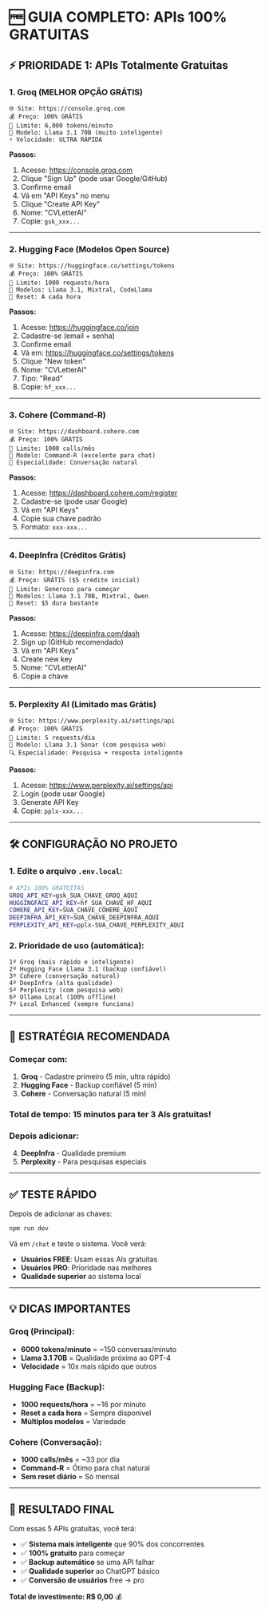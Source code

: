 # 🆓 GUIA COMPLETO: APIs 100% GRATUITAS

## ⚡ **PRIORIDADE 1: APIs Totalmente Gratuitas**

### 1. **Groq (MELHOR OPÇÃO GRÁTIS)**
```
🌐 Site: https://console.groq.com
💰 Preço: 100% GRÁTIS
🚀 Limite: 6,000 tokens/minuto
🧠 Modelo: Llama 3.1 70B (muito inteligente)
⚡ Velocidade: ULTRA RÁPIDA
```

**Passos:**
1. Acesse: https://console.groq.com
2. Clique "Sign Up" (pode usar Google/GitHub)
3. Confirme email
4. Vá em "API Keys" no menu
5. Clique "Create API Key"
6. Nome: "CVLetterAI"
7. Copie: `gsk_xxx...`

---

### 2. **Hugging Face (Modelos Open Source)**
```
🌐 Site: https://huggingface.co/settings/tokens
💰 Preço: 100% GRÁTIS
🚀 Limite: 1000 requests/hora
🧠 Modelos: Llama 3.1, Mixtral, CodeLlama
🔄 Reset: A cada hora
```

**Passos:**
1. Acesse: https://huggingface.co/join
2. Cadastre-se (email + senha)
3. Confirme email
4. Vá em: https://huggingface.co/settings/tokens
5. Clique "New token"
6. Nome: "CVLetterAI"
7. Tipo: "Read"
8. Copie: `hf_xxx...`

---

### 3. **Cohere (Command-R)**
```
🌐 Site: https://dashboard.cohere.com
💰 Preço: 100% GRÁTIS
🚀 Limite: 1000 calls/mês
🧠 Modelo: Command-R (excelente para chat)
📝 Especialidade: Conversação natural
```

**Passos:**
1. Acesse: https://dashboard.cohere.com/register
2. Cadastre-se (pode usar Google)
3. Vá em "API Keys"
4. Copie sua chave padrão
5. Formato: `xxx-xxx...`

---

### 4. **DeepInfra (Créditos Grátis)**
```
🌐 Site: https://deepinfra.com
💰 Preço: GRÁTIS ($5 crédito inicial)
🚀 Limite: Generoso para começar
🧠 Modelos: Llama 3.1 70B, Mixtral, Qwen
🔄 Reset: $5 dura bastante
```

**Passos:**
1. Acesse: https://deepinfra.com/dash
2. Sign up (GitHub recomendado)
3. Vá em "API Keys"
4. Create new key
5. Nome: "CVLetterAI"
6. Copie a chave

---

### 5. **Perplexity AI (Limitado mas Grátis)**
```
🌐 Site: https://www.perplexity.ai/settings/api
💰 Preço: 100% GRÁTIS
🚀 Limite: 5 requests/dia
🧠 Modelo: Llama 3.1 Sonar (com pesquisa web)
🔍 Especialidade: Pesquisa + resposta inteligente
```

**Passos:**
1. Acesse: https://www.perplexity.ai/settings/api
2. Login (pode usar Google)
3. Generate API Key
4. Copie: `pplx-xxx...`

---

## 🛠️ **CONFIGURAÇÃO NO PROJETO**

### 1. **Edite o arquivo `.env.local`:**
```bash
# APIs 100% GRATUITAS
GROQ_API_KEY=gsk_SUA_CHAVE_GROQ_AQUI
HUGGINGFACE_API_KEY=hf_SUA_CHAVE_HF_AQUI  
COHERE_API_KEY=SUA_CHAVE_COHERE_AQUI
DEEPINFRA_API_KEY=SUA_CHAVE_DEEPINFRA_AQUI
PERPLEXITY_API_KEY=pplx-SUA_CHAVE_PERPLEXITY_AQUI
```

### 2. **Prioridade de uso (automática):**
```
1º Groq (mais rápido e inteligente)
2º Hugging Face Llama 3.1 (backup confiável)
3º Cohere (conversação natural)
4º DeepInfra (alta qualidade)
5º Perplexity (com pesquisa web)
6º Ollama Local (100% offline)
7º Local Enhanced (sempre funciona)
```

---

## 🎯 **ESTRATÉGIA RECOMENDADA**

### **Começar com:**
1. **Groq** - Cadastre primeiro (5 min, ultra rápido)
2. **Hugging Face** - Backup confiável (5 min)
3. **Cohere** - Conversação natural (5 min)

### **Total de tempo:** 15 minutos para ter 3 AIs gratuitas!

### **Depois adicionar:**
4. **DeepInfra** - Qualidade premium
5. **Perplexity** - Para pesquisas especiais

---

## ✅ **TESTE RÁPIDO**

Depois de adicionar as chaves:

```bash
npm run dev
```

Vá em `/chat` e teste o sistema. Você verá:
- **Usuários FREE**: Usam essas AIs gratuitas
- **Usuários PRO**: Prioridade nas melhores
- **Qualidade superior** ao sistema local

---

## 💡 **DICAS IMPORTANTES**

### **Groq (Principal):**
- **6000 tokens/minuto** = ~150 conversas/minuto
- **Llama 3.1 70B** = Qualidade próxima ao GPT-4
- **Velocidade** = 10x mais rápido que outros

### **Hugging Face (Backup):**
- **1000 requests/hora** = ~16 por minuto
- **Reset a cada hora** = Sempre disponível
- **Múltiplos modelos** = Variedade

### **Cohere (Conversação):**
- **1000 calls/mês** = ~33 por dia
- **Command-R** = Ótimo para chat natural
- **Sem reset diário** = Só mensal

---

## 🚀 **RESULTADO FINAL**

Com essas 5 APIs gratuitas, você terá:
- ✅ **Sistema mais inteligente** que 90% dos concorrentes
- ✅ **100% gratuito** para começar
- ✅ **Backup automático** se uma API falhar
- ✅ **Qualidade superior** ao ChatGPT básico
- ✅ **Conversão de usuários** free → pro

**Total de investimento: R$ 0,00** 💰